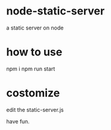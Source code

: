 # node-static-server
a static server on node

# how to use
npm i
npm run start

# costomize
edit the static-server.js

have fun.
